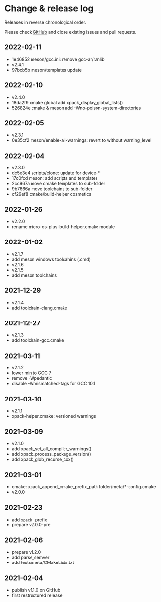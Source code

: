 # Change & release log

Releases in reverse chronological order.

Please check
[GitHub](https://github.com/micro-os-plus/build-helper-xpack/issues/)
and close existing issues and pull requests.

## 2022-02-11

- 1e46852 meson/gcc.ini: remove gcc-ar/ranlib
- v2.4.1
- 97bcb5b meson/templates update

## 2022-02-10

- v2.4.0
- 18da2f9 cmake global add xpack_display_global_lists()
- 526824e cmake & meson add -Wno-poison-system-directories

## 2022-02-05

- v2.3.1
- 0e35cf2 meson/enable-all-warnings: revert to without warning_level

## 2022-02-04

- v2.3.0
- dc5e3e4 scripts/clone: update for device-*
- 17c0fcd meson: add scripts and templates
- 2cc967a move cmake templates to sub-folder
- 9b7666a move toolchains to sub-folder
- cf29ef8 cmake/build-helper cosmetics

## 2022-01-26

- v2.2.0
- rename micro-os-plus-build-helper.cmake module

## 2022-01-02

- v2.1.7
- add meson windows toolcahins (.cmd)
- v2.1.6
- v2.1.5
- add meson toolchains

## 2021-12-29

- v2.1.4
- add toolchain-clang.cmake

## 2021-12-27

- v2.1.3
- add toolchain-gcc.cmake

## 2021-03-11

- v2.1.2
- lower min to GCC 7
- remove -Wpedantic
- disable -Wmismatched-tags for GCC 10.1

## 2021-03-10

- v2.1.1
- xpack-helper.cmake: versioned warnings

## 2021-03-09

- v2.1.0
- add xpack_set_all_compiler_warnings()
- add xpack_process_package_version()
- add xpack_glob_recurse_cxx()

## 2021-03-01

- cmake: xpack_append_cmake_prefix_path folder/meta/*-config.cmake
- v2.0.0

## 2021-02-23

- add `xpack_` prefix
- prepare v2.0.0-pre

## 2021-02-06

- prepare v1.2.0
- add parse_semver
- add tests/meta/CMakeLists.txt

## 2021-02-04

- publish v1.1.0 on GitHub
- first restructured release
